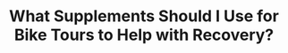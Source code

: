 ---
layout: community
category: community
title: "What Supplements Should I Use for Bike Tours to Help with Recovery?"
description: "What supplements do people use for bike tours to help with recovery?  We used to carry recovery drinks, hydration, and gels. This was expensive, plus extra weight. "
isTopLevel: false
isSingleLevel: false
isArticle: false
datePublished: 2022-06-18 15:16:00 +0300
dateModified: 2022-06-18 15:16:00 +0300
published: false
---